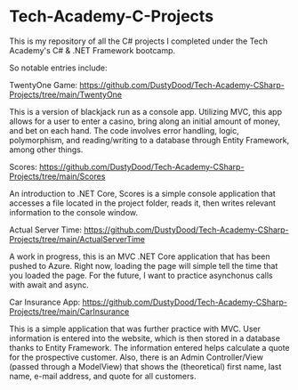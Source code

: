 # Tech-Academy-C-Projects
This is my repository of all the C# projects I completed under the Tech Academy's C# & .NET Framework bootcamp.

So notable entries include:

TwentyOne Game:
https://github.com/DustyDood/Tech-Academy-CSharp-Projects/tree/main/TwentyOne

This is a version of blackjack run as a console app. Utilizing MVC, this app allows for a user to enter a casino, bring along an initial amount of money, and bet on each hand. The code involves error handling, logic, polymorphism, and reading/writing to a database through Entity Framework, among other things. 

Scores:
https://github.com/DustyDood/Tech-Academy-CSharp-Projects/tree/main/Scores

An introduction to .NET Core, Scores is a simple console application that accesses a file located in the project folder, reads it, then writes relevant information to the console window. 

Actual Server Time: 
https://github.com/DustyDood/Tech-Academy-CSharp-Projects/tree/main/ActualServerTime

A work in progress, this is an MVC .NET Core application that has been pushed to Azure. Right now, loading the page will simple tell the time that you loaded the page. For the future, I want to practice asynchonus calls with await and async. 

Car Insurance App: 
https://github.com/DustyDood/Tech-Academy-CSharp-Projects/tree/main/CarInsurance

This is a simple application that was further practice with MVC. User information is entered into the website, which is then stored in a database thanks to Entity Framework. The information entered helps calculate a quote for the prospective customer. Also, there is an Admin Controller/View (passed through a ModelView) that shows the (theoretical) first name, last name, e-mail address, and quote for all customers.
